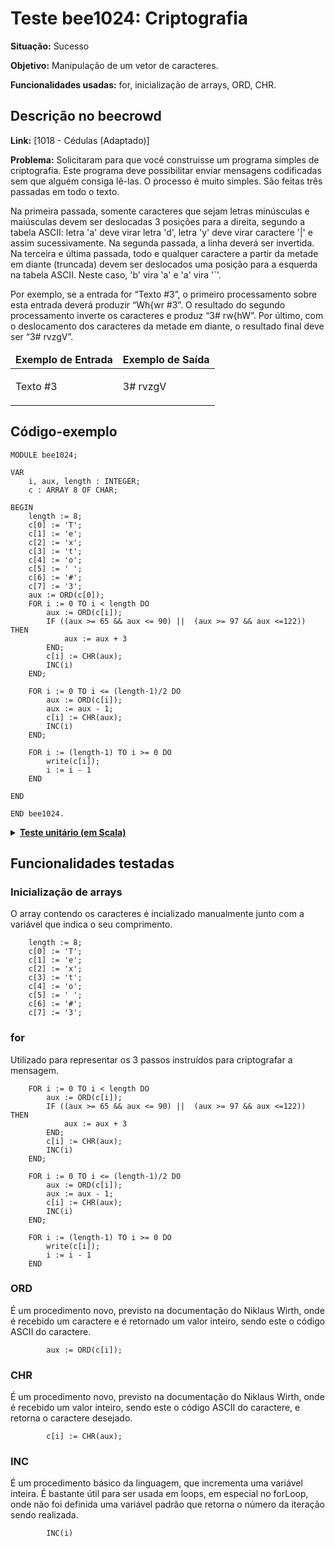 # Teste bee1024: Criptografia
<b>Situação:</b> Sucesso

<b>Objetivo:</b> Manipulação de um vetor de caracteres.

<b>Funcionalidades usadas:</b> for, inicialização de arrays, ORD, CHR.

## Descrição no beecrowd

<b>Link:</b> [1018 - Cédulas (Adaptado)]

<b>Problema:</b> Solicitaram para que você construisse um programa simples de criptografia. Este programa deve possibilitar enviar mensagens codificadas sem que alguém consiga lê-las. O processo é muito simples. São feitas três passadas em todo o texto.

Na primeira passada, somente caracteres que sejam letras minúsculas e maiúsculas devem ser deslocadas 3 posições para a direita, segundo a tabela ASCII: letra 'a' deve virar letra 'd', letra 'y' deve virar caractere '|' e assim sucessivamente. Na segunda passada, a linha deverá ser invertida. Na terceira e última passada, todo e qualquer caractere a partir da metade em diante (truncada) devem ser deslocados uma posição para a esquerda na tabela ASCII. Neste caso, 'b' vira 'a' e 'a' vira '`'.

Por exemplo, se a entrada for “Texto #3”, o primeiro processamento sobre esta entrada deverá produzir “Wh{wr #3”. O resultado do segundo processamento inverte os caracteres e produz “3# rw{hW”. Por último, com o deslocamento dos caracteres da metade em diante, o resultado final deve ser “3# rvzgV”.

<table>
<thead>
<tr>
  <td><b>Exemplo de Entrada</b></td>
  <td><b>Exemplo de Saída</b></td>
</tr>
</thead>
<tbody>
<tr>
<td class="division">
<p>
Texto #3</p>
</td>
<td>
<p>
3# rvzgV</p>
</td>
</tr>
</tbody>
</table>

## Código-exemplo

```
MODULE bee1024;

VAR
    i, aux, length : INTEGER;
    c : ARRAY 8 OF CHAR;

BEGIN
    length := 8;
    c[0] := 'T';
    c[1] := 'e';
    c[2] := 'x';
    c[3] := 't';
    c[4] := 'o';
    c[5] := ' ';
    c[6] := '#';
    c[7] := '3';
    aux := ORD(c[0]);
    FOR i := 0 TO i < length DO
        aux := ORD(c[i]);
        IF ((aux >= 65 && aux <= 90) ||  (aux >= 97 && aux <=122)) THEN
            aux := aux + 3
        END;
        c[i] := CHR(aux);
        INC(i)
    END;

    FOR i := 0 TO i <= (length-1)/2 DO
        aux := ORD(c[i]);
        aux := aux - 1;
        c[i] := CHR(aux);
        INC(i)
    END;

    FOR i := (length-1) TO i >= 0 DO
        write(c[i]);
        i := i - 1
    END

END

END bee1024.
```

<details>
<p>
<summary><b><u>Teste unitário (em Scala)</u></b></summary>
<pre>
<code>
  test("Testing interpreter on bee1024 program") {
    val module = parseResource("challenges/bee1024.oberon")

    
    val coreModule = CoreTransformer.reduceOberonModule(module)

    assert(coreModule.name == "bee1024")

    val result = interpreter.run(coreModule)

    
    assert(result.lookup("length") == Some(IntValue(8)))
    assert(evalArraySubscript(result, "c", 0) == CharValue('V'))
    assert(evalArraySubscript(result, "c", 1) == CharValue('g'))
    assert(evalArraySubscript(result, "c", 2) == CharValue('z'))
    assert(evalArraySubscript(result, "c", 3) == CharValue('v'))
    assert(evalArraySubscript(result, "c", 4) == CharValue('r'))
    assert(evalArraySubscript(result, "c", 5) == CharValue(' '))
    assert(evalArraySubscript(result, "c", 6) == CharValue('#'))
    assert(evalArraySubscript(result, "c", 7) == CharValue('3'))
  }
</code>
</pre>
</details>

## Funcionalidades testadas
<a name="arrays"></a>
### Inicialização de arrays

O array contendo os caracteres é incializado manualmente junto com a variável que indica o seu comprimento.

```
    length := 8;
    c[0] := 'T';
    c[1] := 'e';
    c[2] := 'x';
    c[3] := 't';
    c[4] := 'o';
    c[5] := ' ';
    c[6] := '#';
    c[7] := '3';
```


<a name="for"></a>
### for

Utilizado para representar os 3 passos instruídos para criptografar a mensagem.

```
	FOR i := 0 TO i < length DO
        aux := ORD(c[i]);
        IF ((aux >= 65 && aux <= 90) ||  (aux >= 97 && aux <=122)) THEN
            aux := aux + 3
        END;
        c[i] := CHR(aux);
        INC(i)
    END;

    FOR i := 0 TO i <= (length-1)/2 DO
        aux := ORD(c[i]);
        aux := aux - 1;
        c[i] := CHR(aux);
        INC(i)
    END;

    FOR i := (length-1) TO i >= 0 DO
        write(c[i]);
        i := i - 1
    END
```


<a name="ord"></a>
### ORD

É um procedimento novo, previsto na documentação do Niklaus Wirth, onde é recebido um caractere e é retornado um valor inteiro, sendo este
o código ASCII do caractere.

```
		aux := ORD(c[i]);
```

<a name="chr"></a>
### CHR

É um procedimento novo, previsto na documentação do Niklaus Wirth, onde é recebido um valor inteiro, sendo este o código ASCII do caractere,
e retorna o caractere desejado.

```
		c[i] := CHR(aux);
```


<a name="inc"></a>
### INC

É um procedimento básico da linguagem, que incrementa uma variável inteira. É bastante útil para ser usada em loops, em especial no forLoop, onde não foi definida uma variável padrão que retorna o número da iteração sendo realizada.

```
		INC(i)
```
